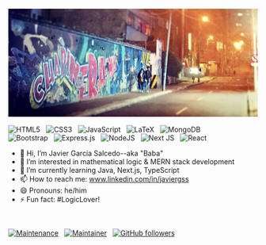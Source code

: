 ![alt text](https://github.com/JavierGSS/JavierGSS/blob/main/docs/gh-profile.jpeg?raw=true)


![HTML5](https://img.shields.io/badge/html5-%23E34F26.svg?style=for-the-badge&logo=html5&logoColor=white) &nbsp; 	![CSS3](https://img.shields.io/badge/css3-%231572B6.svg?style=for-the-badge&logo=css3&logoColor=white) &nbsp; ![JavaScript](https://img.shields.io/badge/javascript-%23323330.svg?style=for-the-badge&logo=javascript&logoColor=%23F7DF1E) &nbsp; ![LaTeX](https://img.shields.io/badge/latex-%23008080.svg?style=for-the-badge&logo=latex&logoColor=white) &nbsp; ![MongoDB](https://img.shields.io/badge/MongoDB-%234ea94b.svg?style=for-the-badge&logo=mongodb&logoColor=white) &nbsp; <br/> ![Bootstrap](https://img.shields.io/badge/bootstrap-%238511FA.svg?style=for-the-badge&logo=bootstrap&logoColor=white) &nbsp; ![Express.js](https://img.shields.io/badge/express.js-%23404d59.svg?style=for-the-badge&logo=express&logoColor=%2361DAFB) &nbsp; ![NodeJS](https://img.shields.io/badge/node.js-6DA55F?style=for-the-badge&logo=node.js&logoColor=white) &nbsp; ![Next JS](https://img.shields.io/badge/Next-black?style=for-the-badge&logo=next.js&logoColor=white) &nbsp; ![React](https://img.shields.io/badge/react-%2320232a.svg?style=for-the-badge&logo=react&logoColor=%2361DAFB)
<br/>

- 👋 Hi, I’m Javier García Salcedo--aka "Baba"
- 👀 I’m interested in mathematical logic & MERN stack development
- 🌱 I’m currently learning Java, Next.js, TypeScript
- 📫 How to reach me: www.linkedin.com/in/javiergss
- 😄 Pronouns: he/him
- ⚡ Fun fact: #LogicLover!
<br/>

[![Maintenance](https://img.shields.io/badge/Maintained%3F-yes-green.svg)](https://GitHub.com/JavierGSS) &nbsp; [![Maintainer](https://img.shields.io/badge/Maintainer-JavierGSS-blue)](https://www.linkedin.com/in/javiergss) &nbsp; [![GitHub followers](https://img.shields.io/github/followers/JavierGSS.svg?style=social&label=Follow&maxAge=2592000)](https://github.com/JavierGSS?tab=followers)


<!---
JavierGSS/JavierGSS is a ✨ special ✨ repository because its `README.md` (this file) appears on your GitHub profile.
You can click the Preview link to take a look at your changes.
--->
